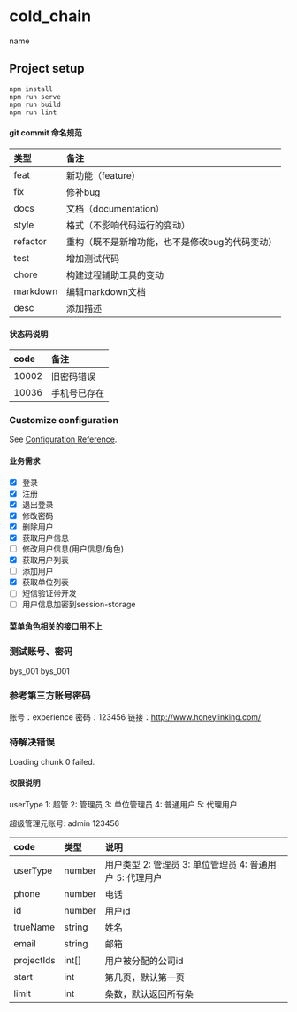# cold_chain
name

## Project setup
```
npm install
npm run serve
npm run build
npm run lint
```

#### git commit 命名规范
| 类型 | 备注 |
|:-------- |:---- |
| feat     | 新功能（feature）|
| fix      | 修补bug|
| docs     | 文档（documentation）|
| style    |  格式（不影响代码运行的变动）|
| refactor | 重构（既不是新增功能，也不是修改bug的代码变动）|
| test     | 增加测试代码 |
| chore    | 构建过程辅助工具的变动 |
| markdown | 编辑markdown文档 |
| desc     | 添加描述 |

#### 状态码说明
| code | 备注 |
|:-------- |:---- |
| 10002     | 旧密码错误|
| 10036      | 手机号已存在|

### Customize configuration
See [Configuration Reference](https://cli.vuejs.org/config/).

#### 业务需求
- [x] 登录
- [x] 注册
- [x] 退出登录
- [x] 修改密码
- [x] 删除用户
- [x] 获取用户信息
- [ ] 修改用户信息(用户信息/角色)
- [x] 获取用户列表
- [ ] 添加用户
- [x] 获取单位列表
- [ ] 短信验证带开发
- [ ] 用户信息加密到session-storage

#### 菜单角色相关的接口用不上

### 测试账号、密码
bys_001 bys_001

### 参考第三方账号密码
账号：experience 
密码：123456
链接：http://www.honeylinking.com/

### 待解决错误
Loading chunk 0 failed.

#### 权限说明
userType 1: 超管 2: 管理员 3: 单位管理员 4: 普通用户 5: 代理用户

超级管理元账号: admin  123456

| code | 类型 | 说明 |
|:-------- |:---- |:---|
|userType |number| 用户类型 2: 管理员 3: 单位管理员 4: 普通用户 5: 代理用户|
|phone |number| 电话|
|id |number|用户id|
|trueName |string|姓名|
|email |string|邮箱|
|projectIds |int[]|用户被分配的公司id|
|start |int|第几页，默认第一页|
|limit |int|条数，默认返回所有条|